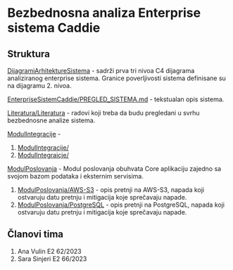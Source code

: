 # Bezbednosna analiza Enterprise sistema Caddie

## Struktura

[DijagramiArhitektureSistema](DijagramiArhitektureSistema) - sadrži prva tri nivoa C4 dijagrama analiziranog enterprise sistema.
Granice poverljivosti sistema definisane su na dijagramu 2. nivoa.

[EnterpriseSistemCaddie/PREGLED_SISTEMA.md](EnterpriseSistemCaddie/PREGLED_SISTEMA.md) - tekstualan opis sistema.

[Literatura/Literatura](Literatura/Literatura.md) - radovi koji treba da budu pregledani u svrhu bezbednosne analize sistema.

[ModulIntegracije](ModulIntegracije/) -
1. [ModulIntegracije/](ModulIntegracije/)
2. [ModulIntegraicje/](ModulIntegracije/)

[ModulPoslovanja](ModulPoslovanja/) - Modul poslovanja obuhvata Core aplikaciju zajedno sa svojom bazom podataka i eksternim servisima.
1. [ModulPoslovanja/AWS-S3](ModulPoslovanja/AWS-S3) - opis pretnji na AWS-S3, napada koji ostvaruju datu pretnju i mitigacija koje sprečavaju napade.
2. [ModulPoslovanja/PostgreSQL](ModulPoslovanja/PostgreSQL) - opis pretnji na PostgreSQL, napada koji ostvaruju datu pretnju i mitigacija koje sprečavaju napade.

## Članovi tima

1. Ana Vulin E2 62/2023
2. Sara Sinjeri E2 66/2023

